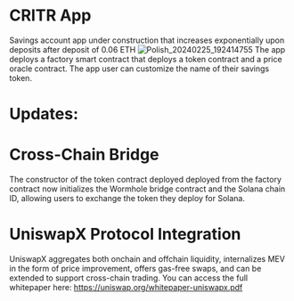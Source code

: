 # CRITR App
Savings account app under construction that increases exponentially upon deposits after deposit of 0.06 ETH
![Polish_20240225_192414755](https://github.com/taurusloathe/CRITR-Token/assets/110080228/2343bf36-819d-4651-b169-b8cdf7caa281)
The app deploys a factory smart contract that deploys a token contract and a price oracle contract. The app user can customize the name of their savings token.
# Updates:
# Cross-Chain Bridge
The constructor of the token contract deployed deployed from the factory contract now initializes the Wormhole bridge contract and the Solana chain ID, allowing users to exchange the token they deploy for Solana.
# UniswapX Protocol Integration
UniswapX aggregates both onchain and offchain liquidity, internalizes MEV in the form of price improvement, offers gas-free swaps, and can be extended to support cross-chain trading. You can access the full whitepaper here: https://uniswap.org/whitepaper-uniswapx.pdf
